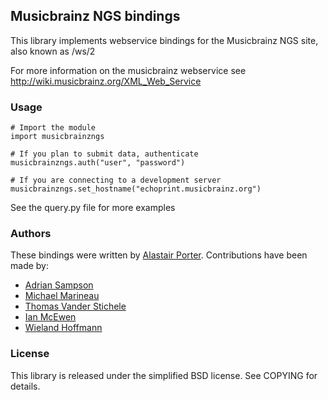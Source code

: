 ## Musicbrainz NGS bindings

This library implements webservice bindings for the Musicbrainz NGS site, also known as /ws/2

For more information on the musicbrainz webservice see http://wiki.musicbrainz.org/XML_Web_Service

### Usage

    # Import the module
    import musicbrainzngs

    # If you plan to submit data, authenticate
    musicbrainzngs.auth("user", "password")

    # If you are connecting to a development server
    musicbrainzngs.set_hostname("echoprint.musicbrainz.org")

See the query.py file for more examples

### Authors

These bindings were written by [Alastair Porter](http://github.com/alastair). Contributions
have been made by:

* [Adrian Sampson](https://github.com/sampsyo)
* [Michael Marineau](https://github.com/marineam)
* [Thomas Vander Stichele](https://github.com/thomasvs)
* [Ian McEwen](https://github.com/ianmcorvidae)
* [Wieland Hoffmann](https://github.com/mineo)

### License

This library is released under the simplified BSD license. See COPYING for details.
